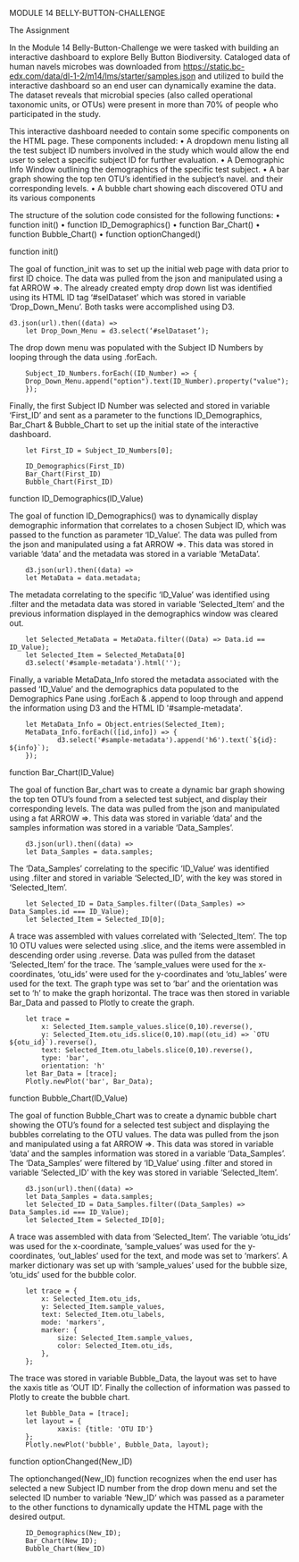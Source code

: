 MODULE 14 BELLY-BUTTON-CHALLENGE

The Assignment

In the Module 14 Belly-Button-Challenge we were tasked with building an interactive dashboard to explore Belly Button Biodiversity.   Cataloged data of human navels microbes was downloaded from https://static.bc-edx.com/data/dl-1-2/m14/lms/starter/samples.json and utilized to build the interactive dashboard so an end user can dynamically examine the data.  The dataset reveals that microbial species (also called operational taxonomic units, or OTUs) were present in more than 70% of people who participated in the study.

This interactive dashboard needed to contain some specific components on the HTML page.  These components included:
•	A dropdown menu listing all the test subject ID numbers involved in the study which would allow the end user to select a specific subject ID for further evaluation.
•	A Demographic Info Window outlining the demographics of the specific test subject.
•	A bar graph showing the top ten OTU’s identified in the subject’s navel. and their corresponding levels.
•	A bubble chart showing each discovered OTU and its various components

The structure of the solution code consisted for the following functions:
•	function init()
•	function ID_Demographics()
•	function Bar_Chart()
•	function Bubble_Chart()
•	function optionChanged()

function init()

The goal of function_init was to set up the initial web page with data prior to first ID choice.  The data was pulled from the json and manipulated using a fat ARROW =>.  The already created empty drop down list was identified using its HTML ID tag ‘#selDataset’ which was stored in variable ‘Drop_Down_Menu’.  Both tasks were accomplished using D3.

	d3.json(url).then((data) =>
        let Drop_Down_Menu = d3.select(‘#selDataset’);

The drop down menu was populated with the Subject ID Numbers by looping through the data using .forEach.

        Subject_ID_Numbers.forEach((ID_Number) => {    
        Drop_Down_Menu.append("option").text(ID_Number).property("value");
        });

Finally, the first Subject ID Number was selected and stored in variable ‘First_ID’ and sent as a parameter to the functions ID_Demographics, Bar_Chart & Bubble_Chart to set up the initial state of the interactive dashboard. 

        let First_ID = Subject_ID_Numbers[0];    

        ID_Demographics(First_ID)
        Bar_Chart(First_ID)
        Bubble_Chart(First_ID)

function ID_Demographics(ID_Value)

The goal of function ID_Demographics() was to dynamically display demographic information that correlates to a chosen Subject ID, which was passed to the function as parameter ‘ID_Value’.  The data was pulled from the json and manipulated using a fat ARROW =>.  This data was stored in variable ‘data’ and the metadata was stored in a variable ‘MetaData’.  

        d3.json(url).then((data) =>
        let MetaData = data.metadata;

The metadata correlating to the specific ‘ID_Value’ was identified using .filter and the metadata data was stored in variable ‘Selected_Item’ and the previous information displayed in the demographics window was cleared out.    

        let Selected_MetaData = MetaData.filter((Data) => Data.id == ID_Value);
        let Selected_Item = Selected_MetaData[0]
        d3.select('#sample-metadata').html('');

Finally, a variable MetaData_Info  stored the metadata associated with the passed ‘ID_Value’ and the demographics data populated to the Demographics Pane using .forEach & .append to loop through and append the information using D3 and the HTML ID '#sample-metadata'.

        let MetaData_Info = Object.entries(Selected_Item);
        MetaData_Info.forEach(([id,info]) => {                     
                d3.select('#sample-metadata').append('h6').text(`${id}: ${info}`);
        });

function Bar_Chart(ID_Value)

The goal of function Bar_chart was to create a dynamic bar graph showing the top ten OTU’s found from a selected test subject, and display their corresponding levels.  The data was pulled from the json and manipulated using a fat ARROW =>.  This data was stored in variable ‘data’ and the samples information was stored in a variable ‘Data_Samples’.   

        d3.json(url).then((data) =>
        let Data_Samples = data.samples;

The ‘Data_Samples’ correlating to the specific ‘ID_Value’ was identified using .filter and stored in variable ‘Selected_ID’, with the key was stored in ‘Selected_Item’. 

        let Selected_ID = Data_Samples.filter((Data_Samples) => Data_Samples.id === ID_Value);
        let Selected_Item = Selected_ID[0];

A trace was assembled with values correlated with ‘Selected_Item’.  The top 10 OTU values were selected using .slice, and the items were assembled in descending order using .reverse.  Data was pulled from the dataset ‘Selected_Item’ for the trace.  The ‘sample_values were used for the x-coordinates, ‘otu_ids’ were used for the y-coordinates and ‘otu_lables’ were used for the text. The graph type was set to ‘bar’ and the orientation was set to ‘h’ to make the graph horizontal.  The trace was then stored in variable Bar_Data and passed to Plotly to create the graph.

        let trace = 
            x: Selected_Item.sample_values.slice(0,10).reverse(),
            y: Selected_Item.otu_ids.slice(0,10).map((otu_id) => `OTU ${otu_id}`).reverse(),
            text: Selected_Item.otu_labels.slice(0,10).reverse(),
            type: 'bar',
            orientation: 'h'
        let Bar_Data = [trace];
        Plotly.newPlot('bar', Bar_Data); 

function Bubble_Chart(ID_Value)

The goal of function Bubble_Chart was to create a dynamic bubble chart showing the OTU’s found for a selected test subject and displaying the bubbles correlating to the OTU values.  The data was pulled from the json and manipulated using a fat ARROW =>.  This data was stored in variable ‘data’ and the samples information was stored in a variable ‘Data_Samples’. The ‘Data_Samples’ were filtered by ‘ID_Value’ using .filter and stored in variable ‘Selected_ID’ with the key was stored in variable ‘Selected_Item’.  

        d3.json(url).then((data) =>
        let Data_Samples = data.samples;
        let Selected_ID = Data_Samples.filter((Data_Samples) => Data_Samples.id === ID_Value);
        let Selected_Item = Selected_ID[0];

A trace was assembled with data from ‘Selected_Item’.  The variable ‘otu_ids’ was used for the x-coordinate, ‘sample_values’ was used for the y-coordinates, ‘out_lables’ used for the text, and mode was set to ‘markers’.  A marker dictionary was set up with ‘sample_values’ used for the bubble size, ‘otu_ids’ used for the bubble color.

        let trace = {
            x: Selected_Item.otu_ids,
            y: Selected_Item.sample_values,
            text: Selected_Item.otu_labels,
            mode: 'markers',        
            marker: {
                size: Selected_Item.sample_values,
                color: Selected_Item.otu_ids,
            },
        };

The trace was stored in variable Bubble_Data, the layout was set to have the xaxis title as ‘OUT ID’. Finally the collection of information was passed to Plotly to create the bubble chart.

        let Bubble_Data = [trace];
        let layout = {
                xaxis: {title: 'OTU ID'}        
        };
        Plotly.newPlot('bubble', Bubble_Data, layout);

function optionChanged(New_ID)

The optionchanged(New_ID) function recognizes when the end user has selected a new Subject ID number from the drop down menu and set the selected ID number to variable ‘New_ID’ which was passed as a parameter to the other functions to dynamically update the HTML page with the desired output.      

        ID_Demographics(New_ID);
        Bar_Chart(New_ID);
        Bubble_Chart(New_ID)
